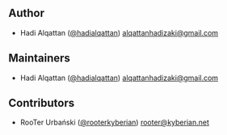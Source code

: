 ## Author

<!-- Please don't modify this section -->

- Hadi Alqattan ([@hadialqattan](https://github.com/hadialqattan))
  <alqattanhadizaki@gmail.com>

## Maintainers

<!-- Please don't modify this section -->

- Hadi Alqattan ([@hadialqattan](https://github.com/hadialqattan))
  <alqattanhadizaki@gmail.com>

## Contributors

<!-- Please write your name alphabetically and use the below template. -->
<!-- - First Last ([@username](https://github.com/username)) <example@email.com> -->

- RooTer Urbański ([@rooterkyberian](https://github.com/rooterkyberian)) <rooter@kyberian.net>
